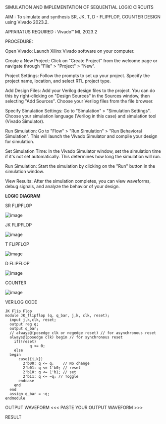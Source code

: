 SIMULATION AND IMPLEMENTATION OF SEQUENTIAL LOGIC CIRCUITS

AIM : To simulate and synthesis SR, JK, T, D - FLIPFLOP, COUNTER DESIGN using Vivado 2023.2.

APPARATUS REQUIRED : Vivado™ ML 2023.2

PROCEDURE:

Open Vivado: Launch Xilinx Vivado software on your computer.

Create a New Project: Click on "Create Project" from the welcome page or navigate through "File" > "Project" > "New".

Project Settings: Follow the prompts to set up your project. Specify the project name, location, and select RTL project type.

Add Design Files: Add your Verilog design files to the project. You can do this by right-clicking on "Design Sources" in the Sources window, then selecting "Add Sources". Choose your Verilog files from the file browser.

Specify Simulation Settings: Go to "Simulation" > "Simulation Settings". Choose your simulation language (Verilog in this case) and simulation tool (Vivado Simulator).

Run Simulation: Go to "Flow" > "Run Simulation" > "Run Behavioral Simulation". This will launch the Vivado Simulator and compile your design for simulation.

Set Simulation Time: In the Vivado Simulator window, set the simulation time if it's not set automatically. This determines how long the simulation will run.

Run Simulation: Start the simulation by clicking on the "Run" button in the simulation window.

View Results: After the simulation completes, you can view waveforms, debug signals, and analyze the behavior of your design.


**LOGIC DIAGRAM**

SR FLIPFLOP

![image](https://github.com/navaneethans/VLSI-LAB-EXP-4/assets/6987778/77fb7f38-5649-4778-a987-8468df9ea3c3)


JK FLIPFLOP

![image](https://github.com/navaneethans/VLSI-LAB-EXP-4/assets/6987778/1510e030-4ddc-42b1-88ce-d00f6f0dc7e6)

T FLIPFLOP

![image](https://github.com/navaneethans/VLSI-LAB-EXP-4/assets/6987778/7a020379-efb1-4104-85ee-439d660baa08)


D FLIPFLOP

![image](https://github.com/navaneethans/VLSI-LAB-EXP-4/assets/6987778/dda843c5-f0a0-4b51-93a2-eaa4b7fa8aa0)


COUNTER

![image](https://github.com/navaneethans/VLSI-LAB-EXP-4/assets/6987778/a1fc5f68-aafb-49a1-93d2-779529f525fa)


VERILOG CODE
```
JK Flip Flop
module JK_flipflop (q, q_bar, j,k, clk, reset);  
  input j,k,clk, reset;
  output reg q;
  output q_bar;
  // always@(posedge clk or negedge reset) // for asynchronous reset
  always@(posedge clk) begin // for synchronous reset
    if(!reset)
           q <= 0;
    else 
  begin
      case({j,k})
        2'b00: q <= q;    // No change
        2'b01: q <= 1'b0; // reset
        2'b10: q <= 1'b1; // set
        2'b11: q <= ~q; // Toggle
      endcase
    end
  end
  assign q_bar = ~q;
endmodule
```


OUTPUT WAVEFORM
 <<< PASTE YOUR OUTPUT WAVEFORM >>>

RESULT


